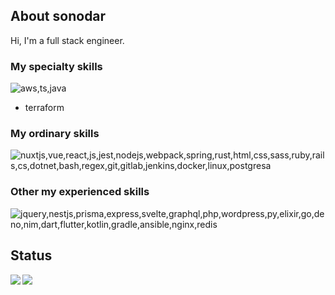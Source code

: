 ## About sonodar

Hi, I'm a full stack engineer.

### My specialty skills

<img alt="aws,ts,java" src="https://skillicons.dev/icons?theme=light&i=aws,ts,java" />

* terraform

### My ordinary skills

<img alt="nuxtjs,vue,react,js,jest,nodejs,webpack,spring,rust,html,css,sass,ruby,rails,cs,dotnet,bash,regex,git,gitlab,jenkins,docker,linux,postgresa" src="https://skillicons.dev/icons?theme=light&perline=8&i=nuxtjs,vue,react,js,jest,nodejs,webpack,spring,rust,html,css,sass,ruby,rails,cs,dotnet,bash,regex,git,gitlab,jenkins,docker,linux,postgresa" />


### Other my experienced skills

<img alt="jquery,nestjs,prisma,express,svelte,graphql,php,wordpress,py,elixir,go,deno,nim,dart,flutter,kotlin,gradle,ansible,nginx,redis" src="https://skillicons.dev/icons?theme=light&perline=8&i=jquery,nestjs,prisma,express,svelte,graphql,php,wordpress,py,elixir,go,deno,nim,dart,flutter,kotlin,gradle,ansible,nginx,redis" />


## Status

<a href="https://github.com/anuraghazra/github-readme-stats">
  <img align="left" src="https://github-readme-stats.vercel.app/api?username=sonodar&count_private=true&show_icons=true&theme=vue" />
</a>
<a href="https://github.com/anuraghazra/github-readme-stats">
  <img align="left" src="https://github-readme-stats.vercel.app/api/top-langs/?username=sonodar&theme=vue" />
</a>

<!--
**sonodar/sonodar** is a ✨ _special_ ✨ repository because its `README.md` (this file) appears on your GitHub profile.

Here are some ideas to get you started:

- 🔭 I’m currently working on ...
- 🌱 I’m currently learning ...
- 👯 I’m looking to collaborate on ...
- 🤔 I’m looking for help with ...
- 💬 Ask me about ...
- 📫 How to reach me: ...
- 😄 Pronouns: ...
- ⚡ Fun fact: ...
-->

